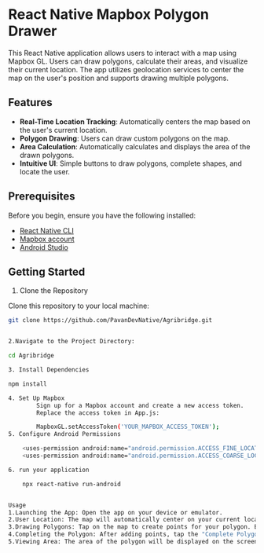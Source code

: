 # React Native Mapbox Polygon Drawer

This React Native application allows users to interact with a map using Mapbox GL. Users can draw polygons, calculate their areas, and visualize their current location. The app utilizes geolocation services to center the map on the user's position and supports drawing multiple polygons.

## Features

- **Real-Time Location Tracking**: Automatically centers the map based on the user's current location.
- **Polygon Drawing**: Users can draw custom polygons on the map.
- **Area Calculation**: Automatically calculates and displays the area of the drawn polygons.
- **Intuitive UI**: Simple buttons to draw polygons, complete shapes, and locate the user.

## Prerequisites

Before you begin, ensure you have the following installed:


- [React Native CLI](https://reactnative.dev/docs/environment-setup)
- [Mapbox account](https://www.mapbox.com/)
- [Android Studio](https://developer.android.com/studio) 

## Getting Started

 1. Clone the Repository

Clone this repository to your local machine:

```bash
git clone https://github.com/PavanDevNative/Agribridge.git


2.Navigate to the Project Directory:

cd Agribridge

3. Install Dependencies

npm install

4. Set Up Mapbox
        Sign up for a Mapbox account and create a new access token.
        Replace the access token in App.js:

        MapboxGL.setAccessToken('YOUR_MAPBOX_ACCESS_TOKEN');
5. Configure Android Permissions

    <uses-permission android:name="android.permission.ACCESS_FINE_LOCATION" />
    <uses-permission android:name="android.permission.ACCESS_COARSE_LOCATION" />

6. run your application

    npx react-native run-android


Usage
1.Launching the App: Open the app on your device or emulator.
2.User Location: The map will automatically center on your current location.
3.Drawing Polygons: Tap on the map to create points for your polygon. Ensure at least three points are created to form a valid polygon.
4.Completing the Polygon: After adding points, tap the "Complete Polygon" button to finish the shape and calculate the area.
5.Viewing Area: The area of the polygon will be displayed on the screen.